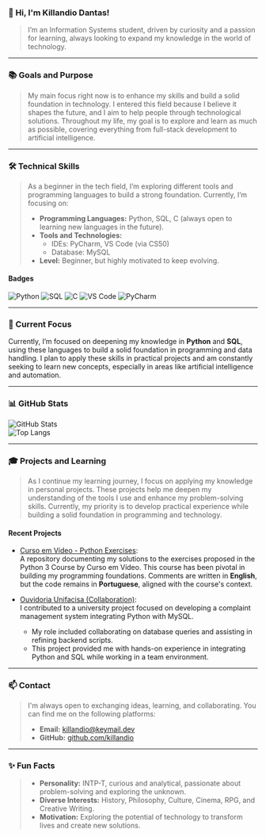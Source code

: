 ### 👋 Hi, I'm Killandio Dantas!

> I’m an Information Systems student, driven by curiosity and a passion for learning, always looking to expand my knowledge in the world of technology.

---

### 📚 Goals and Purpose

> My main focus right now is to enhance my skills and build a solid foundation in technology. I entered this field because I believe it shapes the future, and I aim to help people through technological solutions. Throughout my life, my goal is to explore and learn as much as possible, covering everything from full-stack development to artificial intelligence.

---

### 🛠️ Technical Skills

> As a beginner in the tech field, I’m exploring different tools and programming languages to build a strong foundation. Currently, I’m focusing on:
> - **Programming Languages:** Python, SQL, C (always open to learning new languages in the future).
> - **Tools and Technologies:**  
>   - IDEs: PyCharm, VS Code (via CS50)  
>   - Database: MySQL  
> - **Level:** Beginner, but highly motivated to keep evolving.

#### **Badges**
![Python](https://img.shields.io/badge/Python-3776AB?style=for-the-badge&logo=python&logoColor=white)
![SQL](https://img.shields.io/badge/SQL-4479A1?style=for-the-badge&logo=mysql&logoColor=white)
![C](https://img.shields.io/badge/C-00599C?style=for-the-badge&logo=c&logoColor=white)
![VS Code](https://img.shields.io/badge/VS%20Code-007ACC?style=for-the-badge&logo=visual-studio-code&logoColor=white)
![PyCharm](https://img.shields.io/badge/PyCharm-000000?style=for-the-badge&logo=pycharm&logoColor=white)

---

### 🎯 Current Focus

Currently, I’m focused on deepening my knowledge in **Python** and **SQL**, using these languages to build a solid foundation in programming and data handling. I plan to apply these skills in practical projects and am constantly seeking to learn new concepts, especially in areas like artificial intelligence and automation.

---

### 📊 GitHub Stats

![GitHub Stats](https://github-readme-stats.vercel.app/api?username=killandio&show_icons=true&theme=tokyonight)  
![Top Langs](https://github-readme-stats.vercel.app/api/top-langs/?username=killandio&layout=compact&theme=tokyonight)

---

### 🎓 Projects and Learning

> As I continue my learning journey, I focus on applying my knowledge in personal projects. These projects help me deepen my understanding of the tools I use and enhance my problem-solving skills. Currently, my priority is to develop practical experience while building a solid foundation in programming and technology.

#### Recent Projects

- [Curso em Vídeo - Python Exercises](https://github.com/killandio/CursoEmVideo-Python):  
  A repository documenting my solutions to the exercises proposed in the Python 3 Course by Curso em Vídeo. This course has been pivotal in building my programming foundations. Comments are written in **English**, but the code remains in **Portuguese**, aligned with the course's context.  

- [Ouvidoria Unifacisa (Collaboration)](https://github.com/raiane-oliveira/ouvidoria-unifacisa-fase-2.git):  
  I contributed to a university project focused on developing a complaint management system integrating Python with MySQL.  
  - My role included collaborating on database queries and assisting in refining backend scripts.  
  - This project provided me with hands-on experience in integrating Python and SQL while working in a team environment.

---

### 📫 Contact

> I'm always open to exchanging ideas, learning, and collaborating. You can find me on the following platforms:  
> - **Email:** [killandio@keymail.dev](mailto:killandio@keymail.dev)  
> - **GitHub:** [github.com/killandio](https://github.com/killandio)

---

### ✨ Fun Facts

> - **Personality:** INTP-T, curious and analytical, passionate about problem-solving and exploring the unknown.
> - **Diverse Interests:** History, Philosophy, Culture, Cinema, RPG, and Creative Writing.
> - **Motivation:** Exploring the potential of technology to transform lives and create new solutions.

